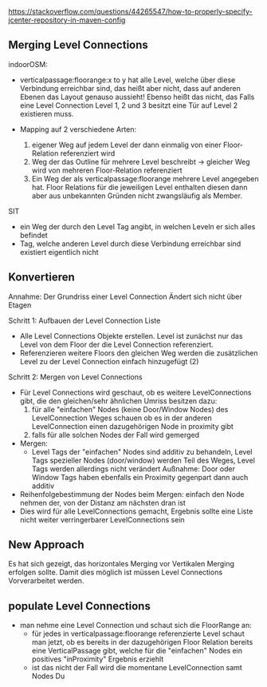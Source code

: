 https://stackoverflow.com/questions/44265547/how-to-properly-specify-jcenter-repository-in-maven-config

## Merging Level Connections

indoorOSM:
- verticalpassage:floorange:x to y hat alle Level, welche über diese Verbindung erreichbar sind, das heißt aber nicht, dass
  auf anderen Ebenen das Layout genauso aussieht! Ebenso heißt das nicht, das Falls eine Level Connection Level 1, 2 und 3 besitzt
  eine Tür auf Level 2 existieren muss.

- Mapping auf 2 verschiedene Arten:
  1) eigener Weg auf jedem Level der dann einmalig von einer Floor-Relation referenziert wird
  2) Weg der das Outline für mehrere Level beschreibt -> gleicher Weg wird von mehreren Floor-Relation referenziert
  3) Ein Weg der als verticalpassage:floorange mehrere Level angegeben hat. Floor Relations für die jeweiligen Level enthalten
     diesen dann aber aus unbekannten Gründen nicht zwangsläufig als Member.

SIT
- ein Weg der durch den Level Tag angibt, in welchen Leveln er sich alles befindet
- Tag, welche anderen Level durch diese Verbindung erreichbar sind existiert eigentlich nicht

## Konvertieren
Annahme: Der Grundriss einer Level Connection Ändert sich nicht über Etagen

Schritt 1: Aufbauen der Level Connection Liste
- Alle Level Connections Objekte erstellen. Level ist zunächst nur das Level von dem Floor der die
  Level Connection referenziert.
- Referenzieren weitere Floors den gleichen Weg werden die zusätzlichen Level zu der Level Connection einfach hinzugefügt (2)

Schritt 2: Mergen von Level Connections
- Für Level Connections wird geschaut, ob es weitere LevelConnections gibt, die den gleichen/sehr ähnlichen Umriss besitzen
  dazu:
    1) für alle "einfachen" Nodes (keine Door/Window Nodes) des LevelConnection Weges schauen ob es in der anderen LevelConnection
       einen dazugehörigen Node in proximity gibt
    2) falls für alle solchen Nodes der Fall wird gemerged
- Mergen:
  - Level Tags der "einfachen" Nodes sind additiv zu behandeln, Level Tags spezieller Nodes (door/window) werden Teil des Weges, 
    Level Tags werden allerdings nicht verändert
    Außnahme: Door oder Window Tags haben ebenfalls ein Proximity gegenpart dann auch additiv
- Reihenfolgebestimmung der Nodes beim Mergen:
    einfach den Node nehmen der, von der Distanz am nächsten dran ist
- Dies wird für alle LevelConnections gemacht, Ergebnis sollte eine Liste nicht weiter verringerbarer LevelConnections sein

## New Approach
Es hat sich gezeigt, das horizontales Merging vor Vertikalen Merging erfolgen sollte. Damit dies möglich ist müssen
Level Connections Vorverarbeitet werden. 
## populate Level Connections
- man nehme eine Level Connection und schaut sich die FloorRange an:
  - für jedes in verticalpassage:floorange  referenzierte Level schaut man jetzt, ob es bereits in der dazugehörigen
    Floor Relation bereits eine VerticalPassage gibt, welche für die "einfachen" Nodes ein positives "inProximity" 
    Ergebnis erziehlt
  - ist das nicht der Fall wird die momentane LevelConnection samt Nodes Du